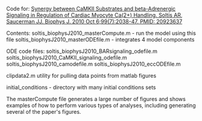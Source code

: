 Code for:
[Synergy between CaMKII Substrates and beta-Adrenergic Signaling in Regulation of Cardiac Myocyte Ca(2+) Handling. Soltis AR, Saucerman JJ. Biophys J. 2010 Oct 6;99(7):2038-47. PMID: 20923637](https://www.cell.com/biophysj/fulltext/S0006-3495(10)00985-9?_returnURL=https%3A%2F%2Flinkinghub.elsevier.com%2Fretrieve%2Fpii%2FS0006349510009859%3Fshowall%3Dtrue)

Contents:
soltis_biophysJ2010_masterCompute.m	- run the model using this file
soltis_biophysJ2010_masterODEfile.m - integrates 4 model components

ODE code files:
soltis_biophysJ2010_BARsignaling_odefile.m	
soltis_biophysJ2010_CaMKII_signaling_odefile.m
soltis_biophysJ2010_camodefile.m
soltis_biophysJ2010_eccODEfile.m

clipdata2.m	utility for pulling data points from matlab figures

initial_conditions - directory with many initial conditions sets

The masterCompute file generates a large number of figures and shows examples of how to perform various types of analyses, including generating several of the paper's figures.
